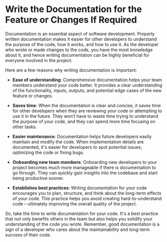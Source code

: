 # Write the Documentation for the Feature or Changes If Required

Documentation is an essential aspect of software development. Properly written documentation makes it easier for other developers to understand the purpose of the code, how it works, and how to use it. As the developer who wrote or made changes to the code, you have the most knowledge about it, and hence writing documentation can be highly beneficial for everyone involved in the project.

Here are a few reasons why writing documentation is important:

- **Ease of understanding**: Comprehensive documentation helps your team members understand your code better. It provides a clear understanding of the functionality, inputs, outputs, and potential edge cases of the new feature or changes.

- **Saves time**: When the documentation is clear and concise, it saves time for other developers when they are reviewing your code or attempting to use it in the future. They won’t have to waste time trying to understand the purpose of your code, and they can spend more time focusing on other tasks.

- **Easier maintenance**: Documentation helps future developers easily maintain and modify the code. When implementation details are documented, it's easier for developers to spot potential issues, optimizing the code or fixing bugs.

- **Onboarding new team members**: Onboarding new developers to your project becomes much more manageable if there is documentation to go through. They can quickly gain insights into the codebase and start being productive sooner.

- **Establishes best practices**: Writing documentation for your code encourages you to plan, structure, and think about the long-term effects of your code. This practice helps you avoid creating hard-to-understand code – ultimately improving the overall quality of the project.

So, take the time to write documentation for your code. It's a best practice that not only benefits others in the team but also helps you solidify your understanding of the code you wrote. Remember, good documentation is a sign of a developer who cares about the maintainability and long-term success of their code.